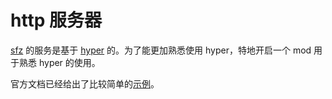 # http 服务器
[sfz](https://github.com/weihanglo/sfz) 的服务是基于 [hyper](https://github.com/hyperium/hyper) 的。为了能更加熟悉使用 hyper，特地开启一个 mod 用于熟悉 hyper 的使用。

官方文档已经给出了比较简单的[示例](https://hyper.rs/guides/server/hello-world/)。


